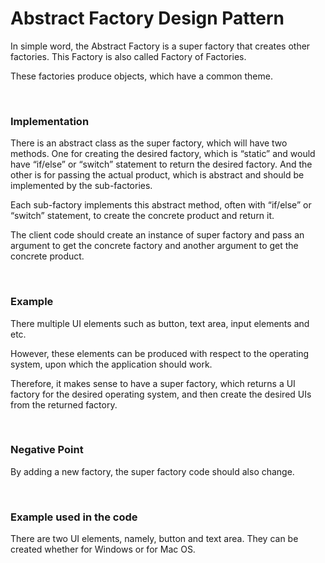 <h1>Abstract Factory Design Pattern</h1>

<p>In simple word, the Abstract Factory is a super factory that creates other factories. This Factory is also called Factory of Factories.</p>
<p>These factories produce objects, which have a common theme.</p>

<br />

<h3><strong>Implementation</strong></h3>

<p>There is an abstract class as the super factory, which will have two methods. One for creating the desired factory, which is “static” and would have “if/else” or “switch” statement to return the desired factory. And the other is for passing the actual product, which is abstract and should be implemented by the sub-factories. </p>

<p>Each sub-factory implements this abstract method, often with “if/else” or “switch” statement, to create the concrete product and return it.</p>

<p>The client code should create an instance of super factory and pass an argument to get the concrete factory and another argument to get the concrete product.  </p>

<br />

<h3><strong>Example</strong></h3>

<p>There multiple UI elements such as button, text area, input elements and etc.</p>
<p>However, these elements can be produced with respect to the operating system, upon which the application should work.</p>
<p>Therefore, it makes sense to have a super factory, which returns a UI factory for the desired operating system, and then create the desired UIs from the returned factory.</p>

<br />

<h3><strong>Negative Point</strong></h3>
<p>By adding a new factory, the super factory code should also change.</p>

<br />

<h3><strong>Example used in the code</strong></h3>
<p>There are two UI elements, namely, button and text area. They can be created whether for Windows or for Mac OS.</p>